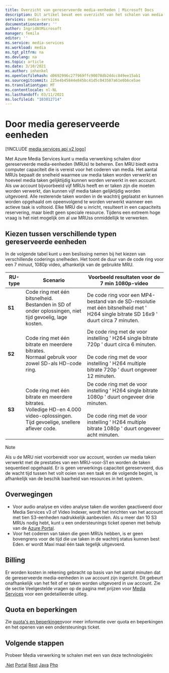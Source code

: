 ```yaml
---
title: Overzicht van gereserveerde media-eenheden | Microsoft Docs
description: Dit artikel bevat een overzicht van het schalen van media verwerking met Azure Media Services.
services: media-services
documentationcenter: ''
author: IngridAtMicrosoft
manager: femila
editor: ''
ms.service: media-services
ms.workload: media
ms.tgt_pltfrm: na
ms.devlang: na
ms.topic: article
ms.date: 3/10/2021
ms.author: inhenkel
ms.openlocfilehash: d0692996c27f969ffc90078db2ddcc849ee15ab1
ms.sourcegitcommit: 225e4b45844e845bc41d5c043587a61e6b6ce5ae
ms.translationtype: MT
ms.contentlocale: nl-NL
ms.lasthandoff: 03/11/2021
ms.locfileid: "103012714"
---
```

# <a name="media-reserved-units"></a>Door media gereserveerde eenheden

[!INCLUDE [media services api v2 logo](./includes/v2-hr.md)]

Met Azure Media Services kunt u media verwerking schalen door gereserveerde media-eenheden (MRUs) te beheren. Een MRU biedt extra computer capaciteit die is vereist voor het coderen van media. Het aantal MRUs bepaalt de snelheid waarmee uw media taken worden verwerkt en hoeveel media taken gelijktijdig kunnen worden verwerkt in een account. Als uw account bijvoorbeeld vijf MRUs heeft en er taken zijn die moeten worden verwerkt, dan kunnen vijf media taken gelijktijdig worden uitgevoerd. Alle resterende taken worden in de wachtrij geplaatst en kunnen worden opgehaald om opeenvolgend te worden verwerkt wanneer een actieve taak is voltooid. Elke MRU die u inricht, resulteert in een capaciteits reservering, maar biedt geen speciale resource. Tijdens een extreem hoge vraag is het niet mogelijk om al uw MRUss onmiddellijk te verwerken.

## <a name="choosing-between-different-reserved-unit-types"></a>Kiezen tussen verschillende typen gereserveerde eenheden

In de volgende tabel kunt u een beslissing nemen bij het kiezen van verschillende coderings snelheden.  Het toont de duur van de code ring voor een 7 minuut, 1080p video, afhankelijk van de gebruikte MRU.

|RU-type|Scenario|Voorbeeld resultaten voor de 7 min 1080p-video |
|---|---|---|
| **S1**|Code ring met één bitsnelheid. <br/>Bestanden in SD of onder oplossingen, niet tijd gevoelig, lage kosten.|De code ring voor een MP4-bestand van de SD-resolutie met één bitsnelheid met ' H264 single bitrate SD 16x9 ' duurt circa 7 minuten.|
| **S2**|Code ring met één bitrate en meerdere bitrates.<br/>Normaal gebruik voor zowel SD-als HD-code ring.|De code ring met de voor instelling ' H264 single bitrate 720p ' duurt circa 6 minuten.<br/><br/>De code ring met de voor instelling ' H264 multiple bitrate 720p ' duurt ongeveer 12 minuten.|
| **S3**|Code ring met één bitrate en meerdere bitrates.<br/>Volledige HD-en 4.000 video-oplossingen. Tijd gevoelige, snellere aflever code.|De code ring met de voor instelling ' H264 single bitrate 1080p ' duurt ongeveer drie minuten.<br/><br/>De code ring met de voor instelling ' H264 multiple bitrate 1080p ' duurt ongeveer acht minuten.|

> [!NOTE]
> Als u de MRU niet voorbereidt voor uw account, worden uw media taken verwerkt met de prestaties van een MRU-voor-S1 en worden de taken sequentieel opgehaald. Er is geen verwerkings capaciteit gereserveerd, dus de wacht tijd tussen het volt ooien van een taak en de volgende begint, is afhankelijk van de beschik baarheid van resources in het systeem.

## <a name="considerations"></a>Overwegingen

* Voor audio analyse en video analyse taken die worden geactiveerd door Media Services v3 of Video Indexer, wordt het inrichten van het account met tien S3-eenheden nadrukkelijk aanbevolen. Als u meer dan 10 S3 MRUs nodig hebt, kunt u een ondersteunings ticket openen met behulp van de [Azure Portal](https://portal.azure.com/).
* Voor het coderen van taken die geen MRUs hebben, is er geen bovengrens voor de tijd die uw taken in de wachtrij status kunnen best Eden. er wordt Maxi maal één taak tegelijk uitgevoerd.

## <a name="billing"></a>Billing

Er worden kosten in rekening gebracht op basis van het aantal minuten dat de gereserveerde media-eenheden in uw account zijn ingericht. Dit gebeurt onafhankelijk van het feit of er taken worden uitgevoerd in uw account. Zie de sectie Veelgestelde vragen op de pagina met prijzen voor [Media Services](https://azure.microsoft.com/pricing/details/media-services/) voor een gedetailleerde uitleg.

## <a name="quotas-and-limitations"></a>Quota en beperkingen

Zie [quota's en beperkingen](media-services-quotas-and-limitations.md)voor meer informatie over quota en beperkingen en het openen van een ondersteunings ticket.

## <a name="next-steps"></a>Volgende stappen

Probeer Media verwerking te schalen met een van deze technologieën:

[.Net](media-services-dotnet-encoding-units.md) 
 [Portal](media-services-portal-scale-media-processing.md) 
 [Rest](/rest/api/media/operations/encodingreservedunittype) 
 [Java](https://github.com/rnrneverdies/azure-sdk-for-media-services-java-samples) 
 [Php](https://github.com/Azure/azure-sdk-for-php/tree/master/examples/MediaServices)